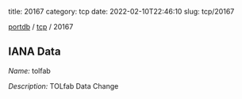 title: 20167
category: tcp
date: 2022-02-10T22:46:10
slug: tcp/20167

[portdb](/) / [tcp](/category/tcp.html) / 20167


## IANA Data

_Name:_ tolfab

_Description:_ TOLfab Data Change

